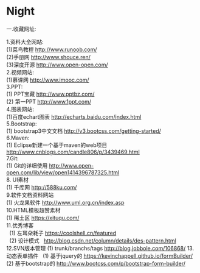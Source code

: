 # Night

一.收藏网址:

1.资料大全网站:  <br/>
   (1)菜鸟教程  http://www.runoob.com/  <br/>
   (2)手册网  http://www.shouce.ren/  <br/>
   (3)深度开源  http://www.open-open.com/  <br/>
2.视频网站:  <br/>
   (1)慕课网  http://www.imooc.com/  <br/>
3.PPT:  <br/>
   (1) PPT宝藏  http://www.pptbz.com/  <br/>
   (2) 第一PPT  http://www.1ppt.com/  <br/>
4.图表网站:  <br/>
   (1)百度echart图表 http://echarts.baidu.com/index.html  <br/>
5.Bootstrap:  <br/>
   (1) bootstrap3中文文档  http://v3.bootcss.com/getting-started/  <br/>
6.Maven:  <br/>
   (1) Eclipse新建一个基于maven的web项目  http://www.cnblogs.com/candle806/p/3439469.html  <br/>
7.Git:  <br/>
   (1) Git的详细使用  http://www.open-open.com/lib/view/open1414396787325.html  <br/>
8. UI素材 <br/>
   (1) 千库网 http://588ku.com/ <br/>
9.软件文档资料网站 <br/>
   (1) 火龙果软件 http://www.uml.org.cn/index.asp <br/>
10.HTML模板超赞素材 <br/>
   (1) 稀土区 https://xituqu.com/ <br/>
11.优秀博客 <br/>
   (1) 左耳朵耗子 https://coolshell.cn/featured   <br/>
   (2) 设计模式   http://blog.csdn.net/column/details/des-pattern.html  <br/>
12.SVN版本管理
   (1) trunk/branchs/tags   http://blog.jobbole.com/106868/
13.动态表单插件
   (1) 基于jquery的 https://kevinchappell.github.io/formBuilder/
   (2) 基于bootstrap的 http://www.bootcss.com/p/bootstrap-form-builder/

 
